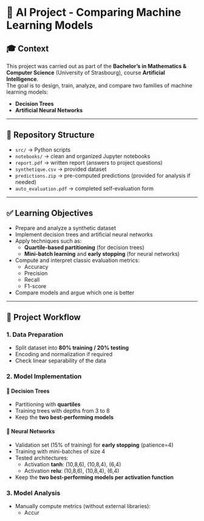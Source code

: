 # 🧠 AI Project - Comparing Machine Learning Models

## 🎓 Context
This project was carried out as part of the **Bachelor’s in Mathematics & Computer Science** (University of Strasbourg), course **Artificial Intelligence**.  
The goal is to design, train, analyze, and compare two families of machine learning models:  
- **Decision Trees**  
- **Artificial Neural Networks**

---

## 📂 Repository Structure
- `src/` → Python scripts  
- `notebooks/` → clean and organized Jupyter notebooks  
- `report.pdf` → written report (answers to project questions)  
- `synthetique.csv` → provided dataset  
- `predictions.zip` → pre-computed predictions (provided for analysis if needed)  
- `auto_evaluation.pdf` → completed self-evaluation form  

---

## ✅ Learning Objectives
- Prepare and analyze a synthetic dataset  
- Implement decision trees and artificial neural networks  
- Apply techniques such as:  
  - **Quartile-based partitioning** (for decision trees)  
  - **Mini-batch learning** and **early stopping** (for neural networks)  
- Compute and interpret classic evaluation metrics:  
  - Accuracy  
  - Precision  
  - Recall  
  - F1-score  
- Compare models and argue which one is better  

---

## 🔎 Project Workflow
### 1. Data Preparation
- Split dataset into **80% training / 20% testing**  
- Encoding and normalization if required  
- Check linear separability of the data  

### 2. Model Implementation
#### 🌳 Decision Trees
- Partitioning with **quartiles**  
- Training trees with depths from 3 to 8  
- Keep the **two best-performing models**

#### 🧠 Neural Networks
- Validation set (15% of training) for **early stopping** (patience=4)  
- Training with mini-batches of size 4  
- Tested architectures:  
  - Activation **tanh**: (10,8,6), (10,8,4), (6,4)  
  - Activation **relu**: (10,8,6), (10,8,4), (6,4)  
- Keep the **two best-performing models per activation function**

### 3. Model Analysis
- Manually compute metrics (without external libraries):  
  - Accur
